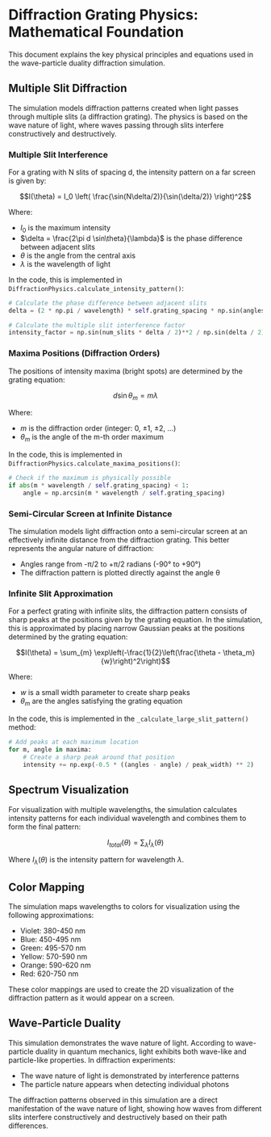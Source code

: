 # Diffraction Grating Physics: Mathematical Foundation

This document explains the key physical principles and equations used in the wave-particle duality diffraction simulation.

## Multiple Slit Diffraction

The simulation models diffraction patterns created when light passes through multiple slits (a diffraction grating). The physics is based on the wave nature of light, where waves passing through slits interfere constructively and destructively.

### Multiple Slit Interference

For a grating with N slits of spacing d, the intensity pattern on a far screen is given by:

$$I(\theta) = I_0 \left( \frac{\sin(N\delta/2)}{\sin(\delta/2)} \right)^2$$

Where:
- $I_0$ is the maximum intensity
- $\delta = \frac{2\pi d \sin\theta}{\lambda}$ is the phase difference between adjacent slits
- $\theta$ is the angle from the central axis
- $\lambda$ is the wavelength of light

In the code, this is implemented in `DiffractionPhysics.calculate_intensity_pattern()`:

```python
# Calculate the phase difference between adjacent slits
delta = (2 * np.pi / wavelength) * self.grating_spacing * np.sin(angles)

# Calculate the multiple slit interference factor
intensity_factor = np.sin(num_slits * delta / 2)**2 / np.sin(delta / 2)**2
```

### Maxima Positions (Diffraction Orders)

The positions of intensity maxima (bright spots) are determined by the grating equation:

$$d \sin\theta_m = m\lambda$$

Where:
- $m$ is the diffraction order (integer: 0, ±1, ±2, ...)
- $\theta_m$ is the angle of the m-th order maximum

In the code, this is implemented in `DiffractionPhysics.calculate_maxima_positions()`:

```python
# Check if the maximum is physically possible
if abs(m * wavelength / self.grating_spacing) < 1:
    angle = np.arcsin(m * wavelength / self.grating_spacing)
```

### Semi-Circular Screen at Infinite Distance

The simulation models light diffraction onto a semi-circular screen at an effectively infinite distance from the diffraction grating. This better represents the angular nature of diffraction:

- Angles range from -π/2 to +π/2 radians (-90° to +90°)
- The diffraction pattern is plotted directly against the angle θ

### Infinite Slit Approximation

For a perfect grating with infinite slits, the diffraction pattern consists of sharp peaks at the positions given by the grating equation. In the simulation, this is approximated by placing narrow Gaussian peaks at the positions determined by the grating equation:

$$I(\theta) = \sum_{m} \exp\left(-\frac{1}{2}\left(\frac{\theta - \theta_m}{w}\right)^2\right)$$

Where:
- $w$ is a small width parameter to create sharp peaks
- $\theta_m$ are the angles satisfying the grating equation

In the code, this is implemented in the `_calculate_large_slit_pattern()` method:

```python
# Add peaks at each maximum location
for m, angle in maxima:
    # Create a sharp peak around that position
    intensity += np.exp(-0.5 * ((angles - angle) / peak_width) ** 2)
```

## Spectrum Visualization

For visualization with multiple wavelengths, the simulation calculates intensity patterns for each individual wavelength and combines them to form the final pattern:

$$I_{total}(\theta) = \sum_{\lambda} I_{\lambda}(\theta)$$

Where $I_{\lambda}(\theta)$ is the intensity pattern for wavelength $\lambda$.

## Color Mapping

The simulation maps wavelengths to colors for visualization using the following approximations:

- Violet: 380-450 nm
- Blue: 450-495 nm
- Green: 495-570 nm
- Yellow: 570-590 nm
- Orange: 590-620 nm
- Red: 620-750 nm

These color mappings are used to create the 2D visualization of the diffraction pattern as it would appear on a screen.

## Wave-Particle Duality

This simulation demonstrates the wave nature of light. According to wave-particle duality in quantum mechanics, light exhibits both wave-like and particle-like properties. In diffraction experiments:

- The wave nature of light is demonstrated by interference patterns
- The particle nature appears when detecting individual photons

The diffraction patterns observed in this simulation are a direct manifestation of the wave nature of light, showing how waves from different slits interfere constructively and destructively based on their path differences. 